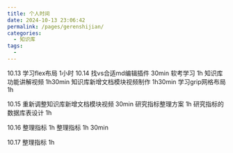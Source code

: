 ```yaml
---
title: 个人时间
date: 2024-10-13 23:06:42
permalink: /pages/gerenshijian/
categories:
  - 知识库
tags:
  - 
---
```

10.13
学习flex布局    1小时
10.14
找vs合适md编辑插件  30min
软考学习            1h
知识库功能讲解视频  1h30min
知识库新增文档模块视频制作  1h30min
学习grip网格布局        1h

10.15
重新调整知识库新增文档模块视频  30min
研究指标整理方案    1h
研究指标的数据库表设计  1h

10.16
整理指标  1h
整理指标  1h 30min

10.17
整理指标  1h